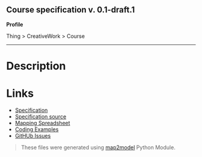 ## Course specification v. 0.1-draft.1 

**Profile**

Thing > CreativeWork > Course

****

# Description

# Links
- [Specification](http://bioschemas.org/bsc_specs/Course/)
- [Specification source](../Course.html)
- [Mapping Spreadsheet](https://docs.google.com/spreadsheets/d/1-nxYa8fEauokQYFWj6n9dkueL6HolXpqQpVQziARPfE/edit?usp=drivesdk)
- [Coding Examples](https://github.com/BioSchemas/specifications/tree/master/Course/examples)
- [GitHUb Issues](https://github.com/BioSchemas/bioschemas/labels/type%3A%20Course)
> These files were generated using [map2model](https://github.com/BioSchemas/map2model) Python Module.
